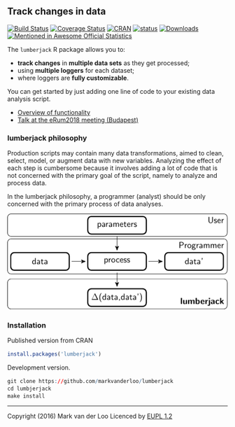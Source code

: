 ## Track changes in data
[![Build Status](https://travis-ci.org/markvanderloo/lumberjack.svg?branch=master)](https://travis-ci.org/markvanderloo/lumberjack)
[![Coverage Status](https://coveralls.io/repos/markvanderloo/lumberjack/badge.svg?branch=master&service=github)](https://coveralls.io/github/markvanderloo/lumberjack?branch=master)
[![CRAN](http://www.r-pkg.org/badges/version/lumberjack)](http://cran.r-project.org/package=lumberjack/)
[![status](https://tinyverse.netlify.com/badge/lumberjack)](https://CRAN.R-project.org/package=lumberjack)
[![Downloads](http://cranlogs.r-pkg.org/badges/lumberjack)](http://www.r-pkg.org/pkg/lumberjack)[![Mentioned in Awesome Official Statistics ](https://awesome.re/mentioned-badge.svg)](http://www.awesomeofficialstatistics.org)




The `lumberjack` R package allows you to:

- **track changes** in **multiple data sets** as they get processed;
- using **multiple loggers** for each dataset;
- where loggers are **fully customizable**.

You can get started by just adding one line of code to your existing data
analysis script.


- [Overview of functionality](./pkg)
- [Talk at the eRum2018 meeting (Budapest)](https://www.youtube.com/watch?v=DNZs0CHBU4s)


### lumberjack philosophy

Production scripts may contain many data transformations, aimed to clean,
select, model, or augment data with new variables. Analyzing the effect of each
step is cumbersome because it involves adding a lot of code that is not
concerned with the primary goal of the script, namely to analyze and process
data.

In the lumberjack philosophy, a programmer (analyst) should be only concerned
with the primary process of data analyses.

![](fig/datastep2.png)


### Installation

Published version from CRAN
```r
install.packages('lumberjack')
```

Development version.
```r
git clone https://github.com/markvanderloo/lumberjack
cd lumbjerjack
make install
```

----
Copyright (2016) Mark van der Loo
Licenced by [EUPL 1.2](https://eupl.eu/1.2/en/)


